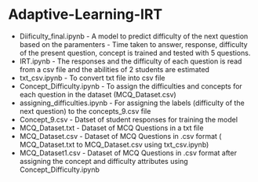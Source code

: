 # Adaptive-Learning-IRT

* Diificulty_final.ipynb - A model to predict difficulty of the next question based on the paramenters - Time taken to answer, response, difficulty of the present question, concept is trained and tested with 5 questions. 
* IRT.ipynb - The responses and the difficulty of each question is read from a csv file and the abilities of 2 students are estimated
* txt_csv.ipynb - To convert txt file into csv file
* Concept_Difficulty.ipynb - To assign the difficulties and concepts for each question in the dataset (MCQ_Dataset.csv)
* assigning_difficulties.ipynb - For assigning the labels (difficulty of the next question) to the concepts_9.csv file
* Concept_9.csv - Datset of student responses for training the model  
* MCQ_Dataset.txt - Dataset of  MCQ Questions in a txt file
* MCQ_Dataset.csv - Dataset of  MCQ Questions in .csv format ( MCQ_Dataset.txt to MCQ_Dataset.csv using txt_csv.ipynb)
* MCQ_Dataset1.csv - Dataset of  MCQ Questions in .csv format after assigning the concept  and difficulty attributes using Concept_Difficulty.ipynb
